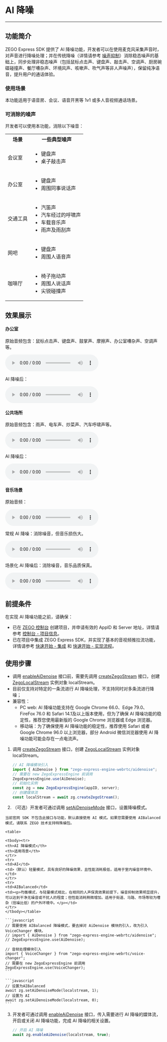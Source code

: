 # AI 降噪

- - -

## 功能简介

ZEGO Express SDK 提供了 AI 降噪功能，开发者可以在使用麦克风采集声音时，对声音进行降噪处理；并在传统降噪（详情请参考 [噪声抑制](https://doc-zh.zego.im/article/16044)）消除稳态噪声的基础上，同步处理非稳态噪声（包括鼠标点击声、键盘声、敲击声、空调声、厨房碗碟碰撞声、餐厅嘈杂声、环境风声、咳嗽声、吹气声等非人声噪声），保留纯净语音，提升用户的通话体验。

### 使用场景

本功能适用于语音房、会议、语音开黑等 1v1 或多人音视频通话场景。

### 可消除的噪声

开发者可以使用本功能，消除以下噪音：

<table>

  <tbody><tr>
    <th>场景</th>
    <th>一些典型噪声</th>
  </tr>
  <tr>
    <td>会议室</td>
    <td><ul><li>键盘声</li><li>桌子敲击声</li></ul></td>
  </tr>
  <tr>
    <td>办公室</td>
    <td><ul><li>键盘声</li><li>周围同事说话声</li></ul></td>
  </tr>
  <tr>
    <td>交通工具</td>
    <td><ul>
<li>汽笛声</li>
<li>汽车经过的呼啸声</li>
<li>车载音乐声</li>
<li>雨声及雨刮声</li>
</ul></td>
  </tr>
  <tr>
    <td>网吧</td>
    <td><ul>
<li>键盘声</li>
<li>周围人语音声</li>
</ul></td>
  </tr>
  <tr>
    <td>咖啡厅</td>
    <td><ul>
<li>椅子拖动声</li>
<li>周围人说话声</li>
<li>尖锐碰撞声</li>
</ul></td>
  </tr>
</tbody></table>

## 效果展示

#### 办公室

原始音频包含：鼠标点击声、键盘声、鼓掌声、摩擦声、办公室嘈杂声、空调声等。

<audio src="https://doc-media.zego.im/sdk-doc/doc/video/Express_Video_SDK/Audio/office_noise_original.mp3" controls>您的浏览器不支持 audio 标签。</audio>

AI 降噪后：

<audio src="https://doc-media.zego.im/sdk-doc/doc/video/Express_Video_SDK/Audio/office_noise_AIDenoise.mp3" controls>您的浏览器不支持 audio 标签。</audio>

#### 公共场所

原始音频包含：雨声、电车声、炒菜声、汽车呼啸声等。

<audio src="https://doc-media.zego.im/sdk-doc/doc/video/Express_Video_SDK/Audio/public_noise_original.mp3" controls>您的浏览器不支持 audio 标签。</audio>

AI 降噪后：

<audio src="https://doc-media.zego.im/sdk-doc/doc/video/Express_Video_SDK/Audio/public_noise_AIDenoise.mp3" controls>您的浏览器不支持 audio 标签。</audio>

#### 音乐场景

原始音频：

<audio src="https://doc-media.zego.im/sdk-doc/doc/video/Express_Video_SDK/Audio/Original_audio.mp3" controls>您的浏览器不支持 audio 标签。</audio>

常规 AI 降噪：消除噪音，但音乐损伤大。

<audio src="https://doc-media.zego.im/sdk-doc/doc/video/Express_Video_SDK/Audio/Conventional_AI_noise_reduction_effect.mp3" controls>您的浏览器不支持 audio 标签。</audio>

场景化 AI 降噪后：消除噪音，音乐品质保真。

<audio src="https://doc-media.zego.im/sdk-doc/doc/video/Express_Video_SDK/Audio/Scenario_based_AI_noise_reduction_effect.mp3" controls>您的浏览器不支持 audio 标签。</audio>


## 前提条件

在实现 AI 降噪功能之前，请确保：

- 已在 [ZEGO 控制台](https://console.zego.im) 创建项目，并申请有效的 AppID 和 Server 地址，详情请参考 [控制台 - 项目信息](/console/project-info)。
- 已在项目中集成 ZEGO Express SDK，并实现了基本的音视频推拉流功能，详情请参考 [快速开始 - 集成](https://doc-zh.zego.im/article/199) 和 [快速开始 - 实现流程](https://doc-zh.zego.im/article/7638)。

## 使用步骤

<Warning title="注意">


- 调用 [enableAiDenoise](https://doc-zh.zego.im/article/api?doc=Express_Video_SDK_API~javascript_web~class~ZegoExpressEngine#enable-ai-denoise) 接口前，需要先调用 [createZegoStream](https://doc-zh.zego.im/article/api?doc=Express_Video_SDK_API~javascript_web~class~ZegoExpressEngine#create-zego-stream) 接口，创建 [ZegoLocalStream](https://doc-zh.zego.im/article/api?doc=Express_Video_SDK_API~javascript_web~class~ZegoLocalStream) 实例对象 localStream。
- 目前仅支持对特定的一条流进行 AI 降噪处理，不支持同时对多条流进行降噪；
- 兼容性：
    - PC web: AI 降噪功能支持在 Google Chrome 66.0、Edge 79.0、FireFox 76.0 和 Safari 14.1及以上版本使用，但为了确保 AI 降噪功能的稳定性，推荐您使用最新版的 Google Chrome 浏览器或 Edge 浏览器。
    - 移动端：为了确保使用 AI 降噪功能的稳定性，推荐使用 Safari 或者 Google Chrome 96.0 以上浏览器，部分 Android 微信浏览器使用 AI 降噪功能可能会存在一点电流声。


</Warning>



1. 调用 [createZegoStream](https://doc-zh.zego.im/article/api?doc=Express_Video_SDK_API~javascript_web~class~ZegoExpressEngine#create-zego-stream) 接口，创建 [ZegoLocalStream](https://doc-zh.zego.im/article/api?doc=Express_Video_SDK_API~javascript_web~class~ZegoLocalStream) 实例对象 localStream。

    ```javascript
    // AI 降噪模块引入
    import { AiDenoise } from "zego-express-engine-webrtc/aidenoise";
    // 需要在 new ZegoExpressEngine 前调用
    ZegoExpressEngine.use(AiDenoise);
    // 初始化实例
    const zg = new ZegoExpressEngine(appID, server);
    // 创建媒体流
    const localStream = await zg.createZegoStream();
    ```

2. （可选）开发者可通过调用 [setAiDenoiseMode](https://doc-zh.zego.im/article/api?doc=Express_Video_SDK_API~javascript_web~class~ZegoExpressEngine#set-ai-denoise-mode) 接口，设置降噪模式。

<Warning title="注意">


    当前官网 SDK 不包含此接口与功能，默认直接使用 AI 模式。如果您需要使用 AIBalanced 模式，请联系 ZEGO 技术支持特殊编包。


</Warning>



    <table>

    <tbody><tr>
    <th>AI 降噪模式</th>
    <th>适用场景</th>
    </tr>
    <tr>
    <td>AI</td>
    <td>（默认）轻量模式，具有良好的降噪效果，且性能消耗极低，适用于室内噪音环境中。</td>
    </tr>
    <tr>
    <td>AIBalanced</td>
    <td><p>均衡模式，与轻量模式相比，在相同的人声保真效果前提下，噪音抑制效果明显提升，可以达到干净无噪音或不扰人的程度；但性能消耗稍微增加。适用于街道、马路、市场等较为嘈杂（信噪比低）的户外环境中。</p></td>
    </tr>
    </tbody></table>

    ```javascript
    // 需要使用 AIBalanced 降噪模式，要去掉对 AiDenoise 模块的引入，改为引入 VoiceChanger 模块。
    // import { AiDenoise } from "zego-express-engine-webrtc/aidenoise";
    // ZegoExpressEngine.use(AiDenoise);

    // 音频处理模块引入
    import { VoiceChanger } from "zego-express-engine-webrtc/voice-changer";
    // 需要在 new ZegoExpressEngine 前调用
    ZegoExpressEngine.use(VoiceChanger);
    ```

    ```javascript
    // 设置为AIBalanced
    await zg.setAiDenoiseMode(localstream, 1);
    // 设置为 AI
    await zg.setAiDenoiseMode(localstream, 0);
    ```

3. 开发者可通过调用 [enableAiDenoise](https://doc-zh.zego.im/article/api?doc=Express_Video_SDK_API~javascript_web~class~ZegoExpressEngine#enable-ai-denoise) 接口，传入需要进行 AI 降噪的媒体流，开启或关闭 AI 降噪功能，完成 AI 降噪的相关设置。

    ```javascript
    // 开启 AI 降噪
    await zg.enableAiDenoise(localstream, true);
    ```

<Content />


